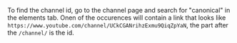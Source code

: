 To find the channel id, go to the channel page and search for "canonical" in the elements tab. Onen of the occurences will contain a link that looks like `https://www.youtube.com/channel/UCkCGANrihzExmu9QiqZpYaN`, the part after the `/channel/` is the id.
